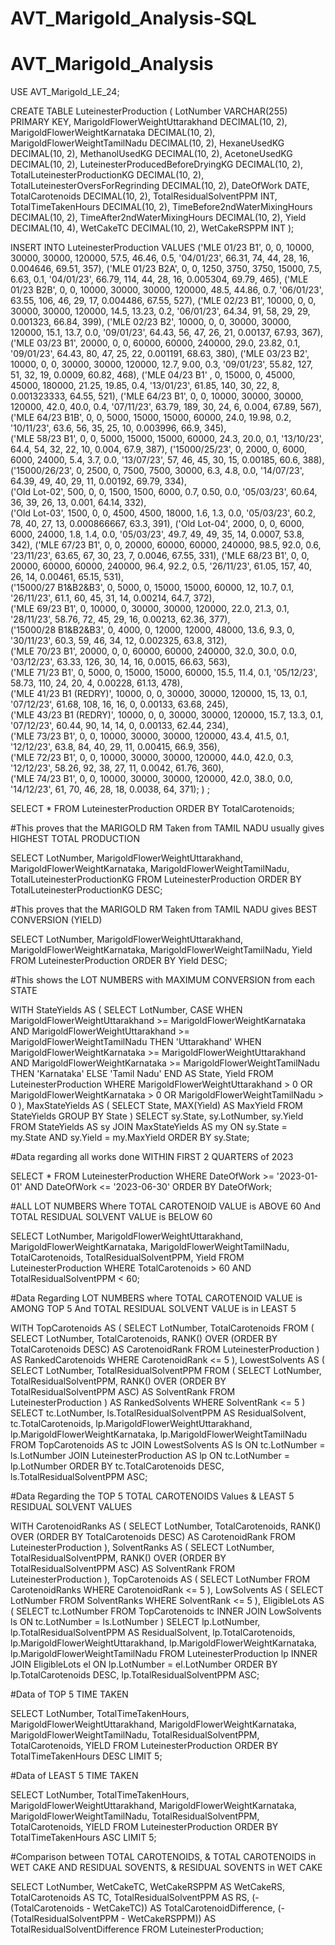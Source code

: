 # AVT_Marigold_Analysis-SQL

# AVT_Marigold_Analysis

USE AVT_Marigold_LE_24;

CREATE TABLE LuteinesterProduction (
    LotNumber VARCHAR(255) PRIMARY KEY,
    MarigoldFlowerWeightUttarakhand DECIMAL(10, 2),
    MarigoldFlowerWeightKarnataka DECIMAL(10, 2),
    MarigoldFlowerWeightTamilNadu DECIMAL(10, 2),
    HexaneUsedKG DECIMAL(10, 2),
    MethanolUsedKG DECIMAL(10, 2),
    AcetoneUsedKG DECIMAL(10, 2),
    LuteinesterProducedBeforeDryingKG DECIMAL(10, 2),
    TotalLuteinesterProductionKG DECIMAL(10, 2),
    TotalLuteinesterOversForRegrinding DECIMAL(10, 2),
    DateOfWork DATE,
    TotalCarotenoids DECIMAL(10, 2),
    TotalResidualSolventPPM INT,
    TotalTimeTakenHours DECIMAL(10, 2),
    TimeBefore2ndWaterMixingHours DECIMAL(10, 2),
    TimeAfter2ndWaterMixingHours DECIMAL(10, 2),
    Yield DECIMAL(10, 4),
    WetCakeTC DECIMAL(10, 2),
    WetCakeRSPPM INT
);


INSERT INTO LuteinesterProduction VALUES 
('MLE 01/23 B1',	0,	0,	10000,	30000,	30000,	120000,	57.5,	46.46,	0.5,	'04/01/23',	66.31,	74,	44,	28,	16,	0.004646,	69.51,	357),
('MLE 01/23 B2A',	0,	0,	1250,	3750,	3750,	15000,	7.5,	6.63,	0.1,	'04/01/23',	66.79,	114,	44,	28,	16,	0.005304,	69.79,	465),
('MLE 01/23 B2B',	0,	0,	10000,	30000,	30000,	120000,	48.5,	44.86,	0.7,	'06/01/23',	63.55,	106,	46,	29,	17,	0.004486,	67.55,	527),
('MLE 02/23 B1',	10000,	0,	0,	30000,	30000,	120000,	14.5,	13.23,	0.2,	'06/01/23',	64.34,	91,	58,	29,	29,	0.001323,	66.84,	399),
('MLE 02/23 B2',	10000,	0,	0,	30000,	30000,	120000,	15.1,	13.7,	0.0,	'09/01/23',	64.43,	56,	47,	26,	21,	0.00137,	67.93,	367),																		
('MLE 03/23 B1',	20000,	0,	0,	60000,	60000,	240000,	29.0,	23.82,	0.1,	'09/01/23',	64.43,	80,	47,	25,	22,	0.001191,	68.63,	380),
('MLE 03/23 B2',	10000,	0,	0,	30000,	30000,	120000,	12.7,	9.00,	0.3,	'09/01/23',	55.82,	127,	51,	32,	19,	0.0009,	60.82,	468),
('MLE 04/23 B1' ,	0,	15000,	0,	45000,	45000,	180000,	21.25,	19.85,	0.4,	'13/01/23',	61.85,	140,	30,	22,	8,	0.001323333,	64.55,	521),
('MLE 64/23 B1',	0,	0,	10000,	30000,	30000,	120000,	42.0,	40.0,	0.4,	'07/11/23',	63.79,	189,	30,	24,	6,	0.004,	67.89,	567),																			
('MLE 64/23 B1B',	0,	0,	5000,	15000,	15000,	60000,	24.0,	19.98,	0.2,	'10/11/23',	63.6,	56,	35,	25,	10,	0.003996,	66.9,	345),	
('MLE 58/23 B1',	0,	0,	5000,	15000,	15000,	60000,	24.3,	20.0,	0.1,	'13/10/23',	64.4,	54,	32,	22,	10,	0.004,	67.9,	387),
('15000/25/23',	0,	2000,	0,	6000,	6000,	24000,	5.4,	3.7,	0.0,	'13/07/23',	57,	46,	45,	30,	15,	0.00185,	60.6,	388),																			 																																							
('15000/26/23',	0,	2500,	0,	7500,	7500,	30000,	6.3,	4.8,	0.0,	'14/07/23',	64.39,	49,	40,	29,	11,	0.00192,	69.79,	334),																				
('Old Lot-02',	500,	0,	0,	1500,	1500,	6000,	0.7,	0.50,	0.0,	'05/03/23',	60.64,	36,	39,	26,	13,	0.001,	64.14,	332),	
('Old Lot-03',	1500,	0,	0,	4500,	4500,	18000,	1.6,	1.3,	0.0,	'05/03/23',	60.2,	78,	40,	27,	13,	0.000866667,	63.3,	391),
('Old Lot-04',	2000,	0,	0,	6000,	6000,	24000,	1.8,	1.4,	0.0,	'05/03/23',	49.7,	49,	49,	35,	14,	0.0007,	53.8,	342),
('MLE 67/23 B1',	0,	0,	20000,	60000,	60000,	240000,	98.5,	92.0,	0.6,	'23/11/23',	63.65,	67,	30,	23,	7,	0.0046,	67.55,	331),
('MLE 68/23 B1',	0,	0,	20000,	60000,	60000,	240000,	96.4,	92.2,	0.5,	'26/11/23',	61.05,	157,	40,	26,	14,	0.00461,	65.15,	531),	
('15000/27 B1&B2&B3',	0,	5000,	0,	15000,	15000,	60000,	12,	10.7,	0.1,	'26/11/23',	61.1,	60,	45,	31,	14,	0.00214,	64.7,	372),																			
('MLE 69/23 B1',	0,	10000,	0,	30000,	30000,	120000,	22.0,	21.3,	0.1,	'28/11/23',	58.76,	72,	45,	29,	16,	0.00213,	62.36,	377),																		
('15000/28 B1&B2&B3',	0,	4000,	0,	12000,	12000,	48000,	13.6,	9.3,	0,	'30/11/23',	60.3,	59,	46,	34,	12,	0.002325,	63.8,	312),																				
('MLE 70/23 B1',	20000,	0,	0,	60000,	60000,	240000,	32.0,	30.0,	0.0,	'03/12/23',	63.33,	126,	30,	14,	16,	0.0015,	66.63,	563),																			
('MLE 71/23 B1', 	0,	5000,	0,	15000,	15000,	60000,	15.5,	11.4,	0.1,	'05/12/23',	58.73,	110,	24,	20,	4,	0.00228,	61.13,	478),																			
('MLE 41/23 B1 (REDRY)',	10000,	0,	0,	30000,	30000,	120000,	15,	13,	0.1,	'07/12/23',	61.68,	108,	16,	16,	0,	0.00133,	63.68,	245),																				
('MLE 43/23 B1 (REDRY)',	10000,	0,	0,	30000,	30000,	120000,	15.7,	13.3,	0.1,	'07/12/23',	60.44,	90,	14,	14,	0,	0.00133,	62.44,	234),																				
('MLE 73/23 B1',	0,	0,	10000,	30000,	30000,	120000,	43.4,	41.5,	0.1,	'12/12/23',	63.8,	84,	40,	29,	11,	0.00415,	66.9,	356),																				
('MLE 72/23 B1',	0,	0,	10000,	30000,	30000,	120000,	44.0,	42.0,	0.3,	'12/12/23',	58.26,	92,	38,	27,	11,	0.0042,	61.76,	360),																				
('MLE 74/23 B1',	0,	0,	10000,	30000,	30000,	120000,	42.0,	38.0,	0.0,	'14/12/23',	61,	70,	46,	28,	18,	0.0038,	64,	371);																																																																																																	)																		;

SELECT *
FROM LuteinesterProduction
ORDER BY  TotalCarotenoids;

#This proves that the MARIGOLD RM Taken from TAMIL NADU usually gives HIGHEST TOTAL PRODUCTION

SELECT LotNumber, MarigoldFlowerWeightUttarakhand, MarigoldFlowerWeightKarnataka, MarigoldFlowerWeightTamilNadu, TotalLuteinesterProductionKG
FROM LuteinesterProduction
ORDER BY TotalLuteinesterProductionKG DESC;

#This proves that the MARIGOLD RM Taken from TAMIL NADU gives BEST CONVERSION (YIELD)

SELECT LotNumber, MarigoldFlowerWeightUttarakhand, MarigoldFlowerWeightKarnataka, MarigoldFlowerWeightTamilNadu, Yield
FROM LuteinesterProduction
ORDER BY Yield DESC;

#This shows the LOT NUMBERS with MAXIMUM CONVERSION from each STATE

WITH StateYields AS (
  SELECT
    LotNumber,
    CASE
      WHEN MarigoldFlowerWeightUttarakhand >= MarigoldFlowerWeightKarnataka AND MarigoldFlowerWeightUttarakhand >= MarigoldFlowerWeightTamilNadu THEN 'Uttarakhand'
      WHEN MarigoldFlowerWeightKarnataka >= MarigoldFlowerWeightUttarakhand AND MarigoldFlowerWeightKarnataka >= MarigoldFlowerWeightTamilNadu THEN 'Karnataka'
      ELSE 'Tamil Nadu'
    END AS State,
    Yield
  FROM LuteinesterProduction
  WHERE MarigoldFlowerWeightUttarakhand > 0 OR MarigoldFlowerWeightKarnataka > 0 OR MarigoldFlowerWeightTamilNadu > 0
),
MaxStateYields AS (
  SELECT State, MAX(Yield) AS MaxYield
  FROM StateYields
  GROUP BY State
)
SELECT sy.State, sy.LotNumber, sy.Yield
FROM StateYields AS sy
JOIN MaxStateYields AS my ON sy.State = my.State AND sy.Yield = my.MaxYield
ORDER BY sy.State;

#Data regarding all works done WITHIN FIRST 2 QUARTERS of 2023

SELECT *
FROM LuteinesterProduction
WHERE DateOfWork >= '2023-01-01' AND DateOfWork <= '2023-06-30'
ORDER BY DateOfWork;

#ALL LOT NUMBERS Where TOTAL CAROTENOID VALUE is ABOVE 60 And TOTAL RESIDUAL SOLVENT VALUE is BELOW 60

SELECT LotNumber, MarigoldFlowerWeightUttarakhand, MarigoldFlowerWeightKarnataka, MarigoldFlowerWeightTamilNadu, TotalCarotenoids, TotalResidualSolventPPM, Yield
FROM LuteinesterProduction
WHERE TotalCarotenoids > 60 AND TotalResidualSolventPPM < 60;

#Data Regarding LOT NUMBERS where TOTAL CAROTENOID VALUE is AMONG TOP 5 And TOTAL RESIDUAL SOLVENT VALUE is in LEAST 5

WITH TopCarotenoids AS (
    SELECT LotNumber, TotalCarotenoids
    FROM (
        SELECT LotNumber, TotalCarotenoids, RANK() OVER (ORDER BY TotalCarotenoids DESC) AS CarotenoidRank
        FROM LuteinesterProduction
    ) AS RankedCarotenoids
    WHERE CarotenoidRank <= 5
),
LowestSolvents AS (
    SELECT LotNumber, TotalResidualSolventPPM
    FROM (
        SELECT LotNumber, TotalResidualSolventPPM, RANK() OVER (ORDER BY TotalResidualSolventPPM ASC) AS SolventRank
        FROM LuteinesterProduction
    ) AS RankedSolvents
    WHERE SolventRank <= 5
)
SELECT 
    tc.LotNumber, 
    ls.TotalResidualSolventPPM AS ResidualSolvent, 
    tc.TotalCarotenoids, 
    lp.MarigoldFlowerWeightUttarakhand, 
    lp.MarigoldFlowerWeightKarnataka, 
    lp.MarigoldFlowerWeightTamilNadu
FROM TopCarotenoids AS tc
JOIN LowestSolvents AS ls ON tc.LotNumber = ls.LotNumber
JOIN LuteinesterProduction AS lp ON tc.LotNumber = lp.LotNumber
ORDER BY tc.TotalCarotenoids DESC, ls.TotalResidualSolventPPM ASC;

#Data Regarding the TOP 5 TOTAL CAROTENOIDS Values & LEAST 5 RESIDUAL SOLVENT VALUES

WITH CarotenoidRanks AS (
    SELECT LotNumber, TotalCarotenoids, RANK() OVER (ORDER BY TotalCarotenoids DESC) AS CarotenoidRank
    FROM LuteinesterProduction
),
SolventRanks AS (
    SELECT LotNumber, TotalResidualSolventPPM, RANK() OVER (ORDER BY TotalResidualSolventPPM ASC) AS SolventRank
    FROM LuteinesterProduction
),
TopCarotenoids AS (
    SELECT LotNumber FROM CarotenoidRanks WHERE CarotenoidRank <= 5
),
LowSolvents AS (
    SELECT LotNumber FROM SolventRanks WHERE SolventRank <= 5
),
EligibleLots AS (
    SELECT tc.LotNumber
    FROM TopCarotenoids tc
    INNER JOIN LowSolvents ls ON tc.LotNumber = ls.LotNumber
)
SELECT lp.LotNumber, 
       lp.TotalResidualSolventPPM AS ResidualSolvent, 
       lp.TotalCarotenoids, 
       lp.MarigoldFlowerWeightUttarakhand, 
       lp.MarigoldFlowerWeightKarnataka, 
       lp.MarigoldFlowerWeightTamilNadu
FROM LuteinesterProduction lp
INNER JOIN EligibleLots el ON lp.LotNumber = el.LotNumber
ORDER BY lp.TotalCarotenoids DESC, lp.TotalResidualSolventPPM ASC;

#Data of TOP 5 TIME TAKEN

SELECT 
    LotNumber, 
    TotalTimeTakenHours, 
    MarigoldFlowerWeightUttarakhand, 
    MarigoldFlowerWeightKarnataka, 
    MarigoldFlowerWeightTamilNadu, 
    TotalResidualSolventPPM, 
    TotalCarotenoids,
    YIELD
FROM LuteinesterProduction
ORDER BY TotalTimeTakenHours DESC
LIMIT 5;

#Data of LEAST 5 TIME TAKEN

SELECT LotNumber, 
    TotalTimeTakenHours, 
    MarigoldFlowerWeightUttarakhand, 
    MarigoldFlowerWeightKarnataka, 
    MarigoldFlowerWeightTamilNadu, 
    TotalResidualSolventPPM, 
    TotalCarotenoids,
    YIELD
FROM LuteinesterProduction
ORDER BY TotalTimeTakenHours ASC
LIMIT 5;

#Comparison between TOTAL CAROTENOIDS, & TOTAL CAROTENOIDS in WET CAKE AND RESIDUAL SOVENTS, & RESIDUAL SOVENTS in WET CAKE

SELECT 
    LotNumber, 
    WetCakeTC, 
    WetCakeRSPPM AS WetCakeRS, 
    TotalCarotenoids AS TC, 
    TotalResidualSolventPPM AS RS,
    (-(TotalCarotenoids - WetCakeTC)) AS TotalCarotenoidDifference,
    (-(TotalResidualSolventPPM - WetCakeRSPPM)) AS TotalResidualSolventDifference
FROM LuteinesterProduction;
